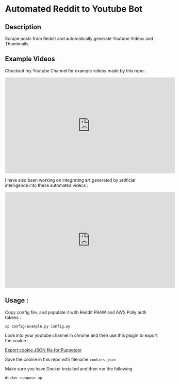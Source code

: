 # Automated Reddit to Youtube Bot 

## Description 

Scrape posts from Reddit and automatically generate Youtube Videos and Thumbnails


## Example Videos 

Checkout my Youtube Channel for example videos made by this repo :

<iframe width="560" height="315" src="https://www.youtube.com/embed/xhE8bFqBAw0" title="YouTube video player" frameborder="0" allow="accelerometer; autoplay; clipboard-write; encrypted-media; gyroscope; picture-in-picture" allowfullscreen></iframe>

I have also been working on integrating art generated by artificial intelligence into these automated videos :

<iframe width="560" height="315" src="https://www.youtube.com/embed/nCjYH3ETXNo" title="YouTube video player" frameborder="0" allow="accelerometer; autoplay; clipboard-write; encrypted-media; gyroscope; picture-in-picture" allowfullscreen></iframe>

## Usage :

Copy config file, and populate it with Reddit PRAW and AWS Polly auth tokens  :

```
cp config-example.py config.py
```

Look into your youtube channel in chrome and then use this plugin to export the cookie :

[Export cookie JSON file for Puppeteer](https://chrome.google.com/webstore/detail/%E3%82%AF%E3%83%83%E3%82%AD%E3%83%BCjson%E3%83%95%E3%82%A1%E3%82%A4%E3%83%AB%E5%87%BA%E5%8A%9B-for-puppet/nmckokihipjgplolmcmjakknndddifde)

Save the cookie in this repo with filename `cookies.json`

Make sure you have Docker installed and then run the following 

```
docker-compose up
```

